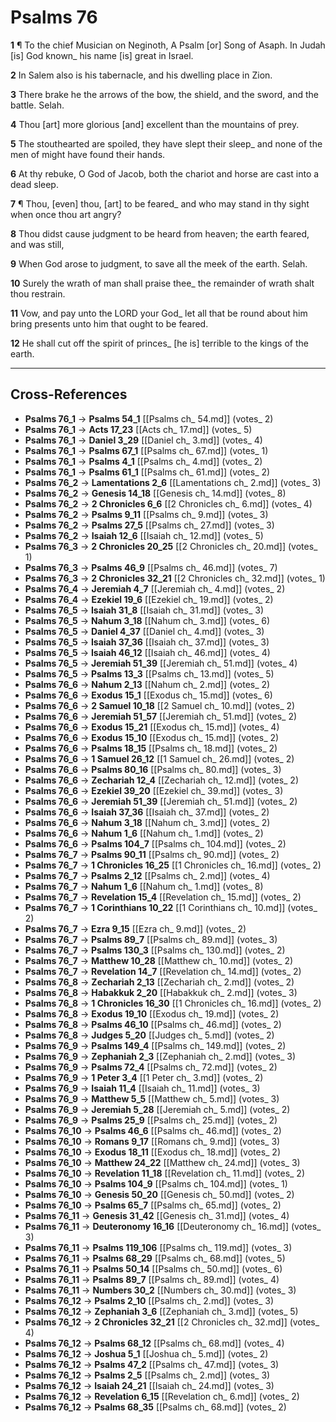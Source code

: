 # Psalms 76

**1** ¶ To the chief Musician on Neginoth, A Psalm [or] Song of Asaph. In Judah [is] God known_ his name [is] great in Israel.

**2** In Salem also is his tabernacle, and his dwelling place in Zion.

**3** There brake he the arrows of the bow, the shield, and the sword, and the battle. Selah.

**4** Thou [art] more glorious [and] excellent than the mountains of prey.

**5** The stouthearted are spoiled, they have slept their sleep_ and none of the men of might have found their hands.

**6** At thy rebuke, O God of Jacob, both the chariot and horse are cast into a dead sleep.

**7** ¶ Thou, [even] thou, [art] to be feared_ and who may stand in thy sight when once thou art angry?

**8** Thou didst cause judgment to be heard from heaven; the earth feared, and was still,

**9** When God arose to judgment, to save all the meek of the earth. Selah.

**10** Surely the wrath of man shall praise thee_ the remainder of wrath shalt thou restrain.

**11** Vow, and pay unto the LORD your God_ let all that be round about him bring presents unto him that ought to be feared.

**12** He shall cut off the spirit of princes_ [he is] terrible to the kings of the earth.

---

## Cross-References

- **Psalms 76_1** → **Psalms 54_1** [[Psalms ch_ 54.md]] (votes_ 2)
- **Psalms 76_1** → **Acts 17_23** [[Acts ch_ 17.md]] (votes_ 5)
- **Psalms 76_1** → **Daniel 3_29** [[Daniel ch_ 3.md]] (votes_ 4)
- **Psalms 76_1** → **Psalms 67_1** [[Psalms ch_ 67.md]] (votes_ 1)
- **Psalms 76_1** → **Psalms 4_1** [[Psalms ch_ 4.md]] (votes_ 2)
- **Psalms 76_1** → **Psalms 61_1** [[Psalms ch_ 61.md]] (votes_ 2)
- **Psalms 76_2** → **Lamentations 2_6** [[Lamentations ch_ 2.md]] (votes_ 3)
- **Psalms 76_2** → **Genesis 14_18** [[Genesis ch_ 14.md]] (votes_ 8)
- **Psalms 76_2** → **2 Chronicles 6_6** [[2 Chronicles ch_ 6.md]] (votes_ 4)
- **Psalms 76_2** → **Psalms 9_11** [[Psalms ch_ 9.md]] (votes_ 3)
- **Psalms 76_2** → **Psalms 27_5** [[Psalms ch_ 27.md]] (votes_ 3)
- **Psalms 76_2** → **Isaiah 12_6** [[Isaiah ch_ 12.md]] (votes_ 5)
- **Psalms 76_3** → **2 Chronicles 20_25** [[2 Chronicles ch_ 20.md]] (votes_ 1)
- **Psalms 76_3** → **Psalms 46_9** [[Psalms ch_ 46.md]] (votes_ 7)
- **Psalms 76_3** → **2 Chronicles 32_21** [[2 Chronicles ch_ 32.md]] (votes_ 1)
- **Psalms 76_4** → **Jeremiah 4_7** [[Jeremiah ch_ 4.md]] (votes_ 2)
- **Psalms 76_4** → **Ezekiel 19_6** [[Ezekiel ch_ 19.md]] (votes_ 2)
- **Psalms 76_5** → **Isaiah 31_8** [[Isaiah ch_ 31.md]] (votes_ 3)
- **Psalms 76_5** → **Nahum 3_18** [[Nahum ch_ 3.md]] (votes_ 6)
- **Psalms 76_5** → **Daniel 4_37** [[Daniel ch_ 4.md]] (votes_ 3)
- **Psalms 76_5** → **Isaiah 37_36** [[Isaiah ch_ 37.md]] (votes_ 3)
- **Psalms 76_5** → **Isaiah 46_12** [[Isaiah ch_ 46.md]] (votes_ 4)
- **Psalms 76_5** → **Jeremiah 51_39** [[Jeremiah ch_ 51.md]] (votes_ 4)
- **Psalms 76_5** → **Psalms 13_3** [[Psalms ch_ 13.md]] (votes_ 5)
- **Psalms 76_6** → **Nahum 2_13** [[Nahum ch_ 2.md]] (votes_ 2)
- **Psalms 76_6** → **Exodus 15_1** [[Exodus ch_ 15.md]] (votes_ 6)
- **Psalms 76_6** → **2 Samuel 10_18** [[2 Samuel ch_ 10.md]] (votes_ 2)
- **Psalms 76_6** → **Jeremiah 51_57** [[Jeremiah ch_ 51.md]] (votes_ 2)
- **Psalms 76_6** → **Exodus 15_21** [[Exodus ch_ 15.md]] (votes_ 4)
- **Psalms 76_6** → **Exodus 15_10** [[Exodus ch_ 15.md]] (votes_ 2)
- **Psalms 76_6** → **Psalms 18_15** [[Psalms ch_ 18.md]] (votes_ 2)
- **Psalms 76_6** → **1 Samuel 26_12** [[1 Samuel ch_ 26.md]] (votes_ 2)
- **Psalms 76_6** → **Psalms 80_16** [[Psalms ch_ 80.md]] (votes_ 3)
- **Psalms 76_6** → **Zechariah 12_4** [[Zechariah ch_ 12.md]] (votes_ 2)
- **Psalms 76_6** → **Ezekiel 39_20** [[Ezekiel ch_ 39.md]] (votes_ 3)
- **Psalms 76_6** → **Jeremiah 51_39** [[Jeremiah ch_ 51.md]] (votes_ 2)
- **Psalms 76_6** → **Isaiah 37_36** [[Isaiah ch_ 37.md]] (votes_ 2)
- **Psalms 76_6** → **Nahum 3_18** [[Nahum ch_ 3.md]] (votes_ 2)
- **Psalms 76_6** → **Nahum 1_6** [[Nahum ch_ 1.md]] (votes_ 2)
- **Psalms 76_6** → **Psalms 104_7** [[Psalms ch_ 104.md]] (votes_ 2)
- **Psalms 76_7** → **Psalms 90_11** [[Psalms ch_ 90.md]] (votes_ 2)
- **Psalms 76_7** → **1 Chronicles 16_25** [[1 Chronicles ch_ 16.md]] (votes_ 2)
- **Psalms 76_7** → **Psalms 2_12** [[Psalms ch_ 2.md]] (votes_ 4)
- **Psalms 76_7** → **Nahum 1_6** [[Nahum ch_ 1.md]] (votes_ 8)
- **Psalms 76_7** → **Revelation 15_4** [[Revelation ch_ 15.md]] (votes_ 2)
- **Psalms 76_7** → **1 Corinthians 10_22** [[1 Corinthians ch_ 10.md]] (votes_ 2)
- **Psalms 76_7** → **Ezra 9_15** [[Ezra ch_ 9.md]] (votes_ 2)
- **Psalms 76_7** → **Psalms 89_7** [[Psalms ch_ 89.md]] (votes_ 3)
- **Psalms 76_7** → **Psalms 130_3** [[Psalms ch_ 130.md]] (votes_ 2)
- **Psalms 76_7** → **Matthew 10_28** [[Matthew ch_ 10.md]] (votes_ 2)
- **Psalms 76_7** → **Revelation 14_7** [[Revelation ch_ 14.md]] (votes_ 2)
- **Psalms 76_8** → **Zechariah 2_13** [[Zechariah ch_ 2.md]] (votes_ 2)
- **Psalms 76_8** → **Habakkuk 2_20** [[Habakkuk ch_ 2.md]] (votes_ 3)
- **Psalms 76_8** → **1 Chronicles 16_30** [[1 Chronicles ch_ 16.md]] (votes_ 2)
- **Psalms 76_8** → **Exodus 19_10** [[Exodus ch_ 19.md]] (votes_ 2)
- **Psalms 76_8** → **Psalms 46_10** [[Psalms ch_ 46.md]] (votes_ 2)
- **Psalms 76_8** → **Judges 5_20** [[Judges ch_ 5.md]] (votes_ 2)
- **Psalms 76_9** → **Psalms 149_4** [[Psalms ch_ 149.md]] (votes_ 2)
- **Psalms 76_9** → **Zephaniah 2_3** [[Zephaniah ch_ 2.md]] (votes_ 3)
- **Psalms 76_9** → **Psalms 72_4** [[Psalms ch_ 72.md]] (votes_ 2)
- **Psalms 76_9** → **1 Peter 3_4** [[1 Peter ch_ 3.md]] (votes_ 2)
- **Psalms 76_9** → **Isaiah 11_4** [[Isaiah ch_ 11.md]] (votes_ 3)
- **Psalms 76_9** → **Matthew 5_5** [[Matthew ch_ 5.md]] (votes_ 3)
- **Psalms 76_9** → **Jeremiah 5_28** [[Jeremiah ch_ 5.md]] (votes_ 2)
- **Psalms 76_9** → **Psalms 25_9** [[Psalms ch_ 25.md]] (votes_ 2)
- **Psalms 76_10** → **Psalms 46_6** [[Psalms ch_ 46.md]] (votes_ 2)
- **Psalms 76_10** → **Romans 9_17** [[Romans ch_ 9.md]] (votes_ 3)
- **Psalms 76_10** → **Exodus 18_11** [[Exodus ch_ 18.md]] (votes_ 2)
- **Psalms 76_10** → **Matthew 24_22** [[Matthew ch_ 24.md]] (votes_ 3)
- **Psalms 76_10** → **Revelation 11_18** [[Revelation ch_ 11.md]] (votes_ 2)
- **Psalms 76_10** → **Psalms 104_9** [[Psalms ch_ 104.md]] (votes_ 1)
- **Psalms 76_10** → **Genesis 50_20** [[Genesis ch_ 50.md]] (votes_ 2)
- **Psalms 76_10** → **Psalms 65_7** [[Psalms ch_ 65.md]] (votes_ 2)
- **Psalms 76_11** → **Genesis 31_42** [[Genesis ch_ 31.md]] (votes_ 4)
- **Psalms 76_11** → **Deuteronomy 16_16** [[Deuteronomy ch_ 16.md]] (votes_ 3)
- **Psalms 76_11** → **Psalms 119_106** [[Psalms ch_ 119.md]] (votes_ 3)
- **Psalms 76_11** → **Psalms 68_29** [[Psalms ch_ 68.md]] (votes_ 5)
- **Psalms 76_11** → **Psalms 50_14** [[Psalms ch_ 50.md]] (votes_ 6)
- **Psalms 76_11** → **Psalms 89_7** [[Psalms ch_ 89.md]] (votes_ 4)
- **Psalms 76_11** → **Numbers 30_2** [[Numbers ch_ 30.md]] (votes_ 3)
- **Psalms 76_12** → **Psalms 2_10** [[Psalms ch_ 2.md]] (votes_ 3)
- **Psalms 76_12** → **Zephaniah 3_6** [[Zephaniah ch_ 3.md]] (votes_ 5)
- **Psalms 76_12** → **2 Chronicles 32_21** [[2 Chronicles ch_ 32.md]] (votes_ 4)
- **Psalms 76_12** → **Psalms 68_12** [[Psalms ch_ 68.md]] (votes_ 4)
- **Psalms 76_12** → **Joshua 5_1** [[Joshua ch_ 5.md]] (votes_ 2)
- **Psalms 76_12** → **Psalms 47_2** [[Psalms ch_ 47.md]] (votes_ 3)
- **Psalms 76_12** → **Psalms 2_5** [[Psalms ch_ 2.md]] (votes_ 3)
- **Psalms 76_12** → **Isaiah 24_21** [[Isaiah ch_ 24.md]] (votes_ 3)
- **Psalms 76_12** → **Revelation 6_15** [[Revelation ch_ 6.md]] (votes_ 2)
- **Psalms 76_12** → **Psalms 68_35** [[Psalms ch_ 68.md]] (votes_ 2)
